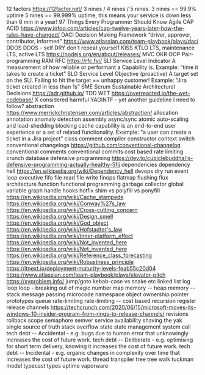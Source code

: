 12 factors https://12factor.net/
3 nines / 4 nines / 5 nines. 3 nines == 99.9% uptime 5 nines == 99.999% uptime, this means your service is down less than 6 min in a year!
97 Things Every Programmer Should Know
Agile
CAP ACID https://www.infoq.com/articles/cap-twelve-years-later-how-the-rules-have-changed/
DACI Decision Making Framework “driver, approver, contributor, informed" https://www.atlassian.com/team-playbook/plays/daci
DDOS
DDOS - self
DRY don't repeat yourself
KISS
KTLO
LTS, maintenance LTS, active LTS https://nodejs.org/en/about/releases/
MVC
OKR
OOP
Pair-programming
RAM
RFC https://rfc.fyi/
SLI Service Level Indicator A measurement of how reliable or performant a Capability is. Example: “time it takes to create a ticket”
SLO Service Level Objective (proactive) A target set on the SLI. Failing to hit the target == unhappy customer! Example: “Jira ticket created in less than 1s”
SME
Scrum
Sustainable Architectural Decisions https://adr.github.io/
TDD
WET https://overreacted.io/the-wet-codebase/
X considered harmful
YAGINTF - yet another guideline I need to follow?
abstraction https://www.merrickchristensen.com/articles/abstraction/
allocation
annotation
anomaly detection
assembly
async/sync
atomic
auto-scaling and load-shedding
blocking
cache
capability is an end-to-end user experience or a set of related functionality. Example: “a user can create a ticket in a Jira project”
class
comment
compiler
constructor
context switch
conventional changelogs https://github.com/conventional-changelog
conventional comments
conventional commits
cost based rate limiting
crunch
database
defensive programming https://dev.to/cubiclebuddha/is-defensive-programming-actually-healthy-5flj
dependencies
dependency hell https://en.wikipedia.org/wiki/Dependency_hell
devops
dry run
event loop
executive
fifo
file read
file write
finops
flatmap
flushing
flux architecture
function
functional programming
garbage collector
global variable
graph
handle
hooks
hotfix
shim vs polyfill vs ponyfill
https://en.wikipedia.org/wiki/Cache_stampede
https://en.wikipedia.org/wiki/Conway%27s_law
https://en.wikipedia.org/wiki/Cross-cutting_concern
https://en.wikipedia.org/wiki/Design_smell
https://en.wikipedia.org/wiki/God_object
https://en.wikipedia.org/wiki/Hofstadter's_law
https://en.wikipedia.org/wiki/Inner-platform_effect
https://en.wikipedia.org/wiki/Not_invented_here
https://en.wikipedia.org/wiki/Not_invented_here
https://en.wikipedia.org/wiki/Reference_class_forecasting
https://en.wikipedia.org/wiki/Robustness_principle
https://itnext.io/deployment-maturity-levels-feab55c20d04
https://www.atlassian.com/team-playbook/plays/elevator-pitch
https://xyproblem.info/
jump/goto
kebab-case vs snake etc
linked list
log
loop
loop - breaking out of
magic number
map
memory -- heap
memory -- stack
message passing
microcode
namespace
object
ownership
pointer
prototypes
queue
rate-limiting
rate-limiting -- cost based
recursion
register
release channels https://techcrunch.com/2020/06/15/microsoft-moves-its-windows-10-insider-program-from-rings-to-release-channels/
revisions
rollback
scope
semaphore
semver
service availability
shaving the yak
single source of truth
stack overflow
state
state management
system call
tech debt -- Accidental - e.g. bugs due to human error that unknowingly increases the cost of future work.
tech debt -- Deliberate  - e.g. optimising for short term delivery, knowing it increases the cost of future work.
tech debt -- Incidental  - e.g. organic changes in complexity over time that increases the cost of future work.
thread
transpiler
tree
tree walk
tuckman model
typecast
types
uptime
vaporware
